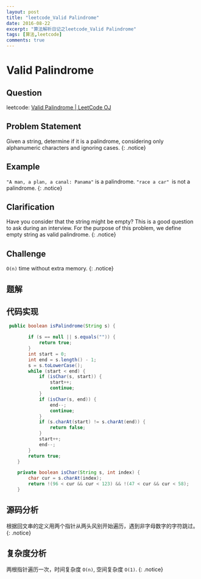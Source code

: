 ```yaml
---
layout: post
title: "leetcode_Valid Palindrome"
date: 2016-08-22
excerpt: "算法解析日记之leetcode_Valid Palindrome"
tags: [算法,leetcode]
comments: true
---
```

# Valid Palindrome

## Question
leetcode: [Valid Palindrome | LeetCode OJ](https://leetcode.com/problems/valid-palindrome/)

## Problem Statement

Given a string, determine if it is a palindrome,
considering only alphanumeric characters and ignoring cases.
{: .notice}

## Example

`"A man, a plan, a canal: Panama"` is a palindrome.
`"race a car" `is not a palindrome.
{: .notice}

## Clarification

Have you consider that the string might be empty?
This is a good question to ask during an interview.
For the purpose of this problem,
we define empty string as valid palindrome.
{: .notice}

## Challenge
`O(n)` time without extra memory.
{: .notice}

## 题解

## 代码实现

```java
 public boolean isPalindrome(String s) {

        if (s == null || s.equals("")) {
            return true;
        }
        int start = 0;
        int end = s.length() - 1;
        s = s.toLowerCase();
        while (start < end) {
            if (isChar(s, start)) {
                start++;
                continue;
            }
            if (isChar(s, end)) {
                end--;
                continue;
            }
            if (s.charAt(start) != s.charAt(end)) {
                return false;
            }
            start++;
            end--;
        }
        return true;
    }

    private boolean isChar(String s, int index) {
        char cur = s.charAt(index);
        return !(96 < cur && cur < 123) && !(47 < cur && cur < 58);
    }

```

## 源码分析

根据回文串的定义用两个指针从两头风别开始遍历，遇到非字母数字的字符跳过。
{: .notice}

## 复杂度分析

两根指针遍历一次，时间复杂度 `O(n)`, 空间复杂度 `O(1)`.
{: .notice}
